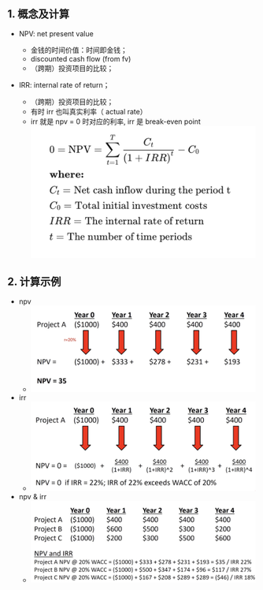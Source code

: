 

## 1. 概念及计算

- NPV: net present value
    - 金钱的时间价值：时间即金钱；
    - discounted cash flow (from fv)
    - （跨期）投资项目的比较；

- IRR: internal rate of return；
    - （跨期）投资项目的比较；
    - 有时 irr 也叫真实利率（        actual rate）
    - irr 就是 npv = 0 时对应的利率, irr 是 break-even point
        ![npv与irr](../misc/images/irr_npv.png)


## 2. 计算示例

- npv
    - ![npv cases](../misc/images/npv.jpg)
- irr
    - ![irr cases](../misc/images/irr_cases.jpg)
- npv & irr
    - ![npv vs. irr](../misc/images/npv_irr.jpg)

